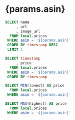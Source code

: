 # {params.asin}

```sql item
SELECT name
     , url
     , image_url
  FROM local.prices
 WHERE asin = '${params.asin}'
 ORDER BY timestamp DESC
 LIMIT 1
```

[<Value data={item} column=name row=0 />](https://www.amazon.co.jp/dp/{params.asin}?tag=ytera-22&linkCode=ogi&th=1&psc=1)

```sql prices
SELECT timestamp
     , price
  FROM local.prices
 WHERE asin = '${params.asin}'
 ORDER BY timestamp
```

```sql lowest_price
SELECT MIN(lowest) AS price
  FROM local.prices
 WHERE asin = '${params.asin}'
```

```sql highest_price
SELECT MAX(highest) AS price
  FROM local.prices
 WHERE asin = '${params.asin}'
```

<LineChart data={prices} x=timestamp y=price yFmt=JPY0>
  <ReferenceLine data={lowest_price} y=price color=blue label="Lowest" />
  <ReferenceLine data={highest_price} y=price color=red label="Highest" />
</LineChart>
